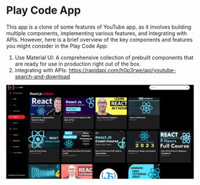 # Play Code App

This app is a clone of some features of YouTube app, as it involves building multiple components, implementing various features, and integrating with APIs. However, here is a brief overview of the key components and features you might consider in the Play Code App:

1. Use Material UI: A comprehensive collection of prebuilt components that are ready for use in production right out of the box.
2. integrating with APIs: https://rapidapi.com/h0p3rwe/api/youtube-search-and-download

![alt text](screenshot/Screenshot%202023-11-12%20010619.png)
